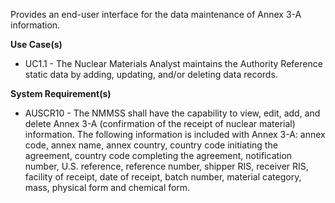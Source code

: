 Provides an end-user interface for the data maintenance of Annex 3-A information.

**Use Case(s)**

- UC1.1 - The Nuclear Materials Analyst maintains the Authority Reference static data by adding, updating, and/or deleting data records.

**System Requirement(s)**

- AUSCR10 - The NMMSS shall have the capability to view, edit, add, and delete Annex 3-A (confirmation of the receipt of nuclear material) information. The following information is included with Annex 3-A: annex code, annex name, annex country, country code initiating the agreement, country code completing the agreement, notification number, U.S. reference, reference number, shipper RIS, receiver RIS, facility of receipt, date of receipt, batch number, material category, mass, physical form and chemical form.